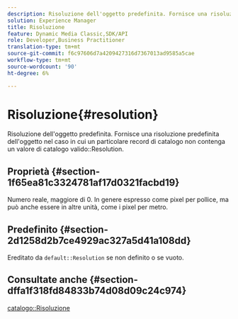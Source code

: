 ```yaml
---
description: Risoluzione dell'oggetto predefinita. Fornisce una risoluzione predefinita dell'oggetto nel caso in cui un particolare record di catalogo non contenga un valore di risoluzione del catalogo valido.
solution: Experience Manager
title: Risoluzione
feature: Dynamic Media Classic,SDK/API
role: Developer,Business Practitioner
translation-type: tm+mt
source-git-commit: f6c97606d7a4209427316d7367013ad9585a5cae
workflow-type: tm+mt
source-wordcount: '90'
ht-degree: 6%

---
```



# Risoluzione{#resolution}

Risoluzione dell&#39;oggetto predefinita. Fornisce una risoluzione predefinita dell&#39;oggetto nel caso in cui un particolare record di catalogo non contenga un valore di catalogo valido::Resolution.

## Proprietà {#section-1f65ea81c3324781af17d0321facbd19}

Numero reale, maggiore di 0. In genere espresso come pixel per pollice, ma può anche essere in altre unità, come i pixel per metro.

## Predefinito {#section-2d1258d2b7ce4929ac327a5d41a108dd}

Ereditato da `default::Resolution` se non definito o se vuoto.

## Consultate anche {#section-dffa1f318fd84833b74d08d09c24c974}

[catalogo::Risoluzione](../../../../../is-api/image-catalog/image-serving-api-ref/c-image-catalog-reference/c-image-svg-data-reference/c-image-data-reference/r-resolution-cat.md#reference-de489f5f36b64bd0831749546f8728e1)

